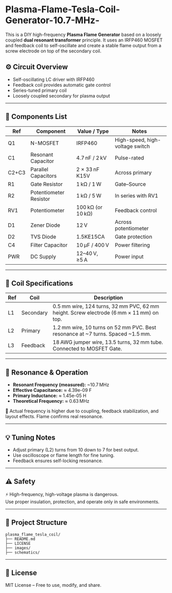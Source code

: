 # Plasma-Flame-Tesla-Coil-Generator-10.7-MHz-
This is a DIY high-frequency **Plasma Flame Generator** based on a loosely coupled **dual resonant transformer** principle. It uses an IRFP460 MOSFET and feedback coil to self-oscillate and create a stable flame output from a screw electrode on top of the secondary coil.
## ⚙️ Circuit Overview

- Self-oscillating LC driver with IRFP460
- Feedback coil provides automatic gate control
- Series-tuned primary coil
- Loosely coupled secondary for plasma output

---

## 🔩 Components List

| Ref | Component             | Value / Type         | Notes                                     |
|-----|-----------------------|----------------------|-------------------------------------------|
| Q1  | N-MOSFET              | IRFP460              | High-speed, high-voltage switch           |
| C1  | Resonant Capacitor    | 4.7 nF / 2 kV         | Pulse-rated                               |
| C2+C3 | Parallel Capacitors | 2 × 33 nF K15V        | Across primary                            |
| R1  | Gate Resistor         | 1 kΩ / 1 W            | Gate–Source                               |
| R2  | Potentiometer Resistor | 1 kΩ / 5 W          | In series with RV1                        |
| RV1 | Potentiometer         | 100 kΩ (or 10 kΩ)     | Feedback control                          |
| D1  | Zener Diode           | 12 V                  | Across potentiometer                      |
| D2  | TVS Diode             | 1.5KE15CA             | Gate protection                           |
| C4  | Filter Capacitor      | 10 µF / 400 V         | Power filtering                           |
| PWR | DC Supply             | 12–40 V, ≥5 A         | Power input                               |

---

## 🧲 Coil Specifications

| Ref | Coil       | Description |
|-----|------------|-------------|
| L1  | Secondary  | 0.5 mm wire, 124 turns, 32 mm PVC, 62 mm height. Screw electrode (6 mm × 11 mm) on top. |
| L2  | Primary    | 1.2 mm wire, 10 turns on 52 mm PVC. Best resonance at ~7 turns. Spaced ~1.5 mm. |
| L3  | Feedback   | 18 AWG jumper wire, 13.5 turns, 32 mm tube. Connected to MOSFET Gate. |

---

## 🔬 Resonance & Operation

- **Resonant Frequency (measured):** ~10.7 MHz
- **Effective Capacitance:** ≈ 4.39e-09 F
- **Primary Inductance:** ≈ 1.45e-05 H
- **Theoretical Frequency:** ≈ 0.63 MHz

📌 Actual frequency is higher due to coupling, feedback stabilization, and layout effects. Flame confirms real resonance.

---

## 💡 Tuning Notes

- Adjust primary (L2) turns from 10 down to 7 for best output.
- Use oscilloscope or flame length for fine tuning.
- Feedback ensures self-locking resonance.

---

## ⚠️ Safety

⚡ High-frequency, high-voltage plasma is dangerous.  
Use proper insulation, protection, and operate only in safe environments.

---

## 📁 Project Structure

```
plasma_flame_tesla_coil/
├── README.md
├── LICENSE
├── images/
├── schematics/
```

---

## 📜 License

MIT License – Free to use, modify, and share.

